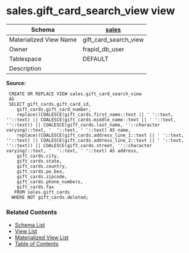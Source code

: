 # sales.gift_card_search_view view

| Schema | [sales](../../schemas/sales.md) |
| ------ | ----------------------------------------------- |
| Materialized View Name | gift_card_search_view |
| Owner | frapid_db_user |
| Tablespace | DEFAULT |
| Description |  |

**Source:**

```plpgsql
 CREATE OR REPLACE VIEW sales.gift_card_search_view
 AS
 SELECT gift_cards.gift_card_id,
    gift_cards.gift_card_number,
    replace((COALESCE(gift_cards.first_name::text || ' '::text, ''::text) || COALESCE(gift_cards.middle_name::text || ' '::text, ''::text)) || COALESCE(gift_cards.last_name, ''::character varying)::text, '  '::text, ' '::text) AS name,
    replace((COALESCE(gift_cards.address_line_1::text || ' '::text, ''::text) || COALESCE(gift_cards.address_line_2::text || ' '::text, ''::text)) || COALESCE(gift_cards.street, ''::character varying)::text, '  '::text, ' '::text) AS address,
    gift_cards.city,
    gift_cards.state,
    gift_cards.country,
    gift_cards.po_box,
    gift_cards.zipcode,
    gift_cards.phone_numbers,
    gift_cards.fax
   FROM sales.gift_cards
  WHERE NOT gift_cards.deleted;
```


### Related Contents
* [Schema List](../../schemas.md)
* [View List](../../views.md)
* [Materialized View List](../../materialized-views.md)
* [Table of Contents](../../README.md)

